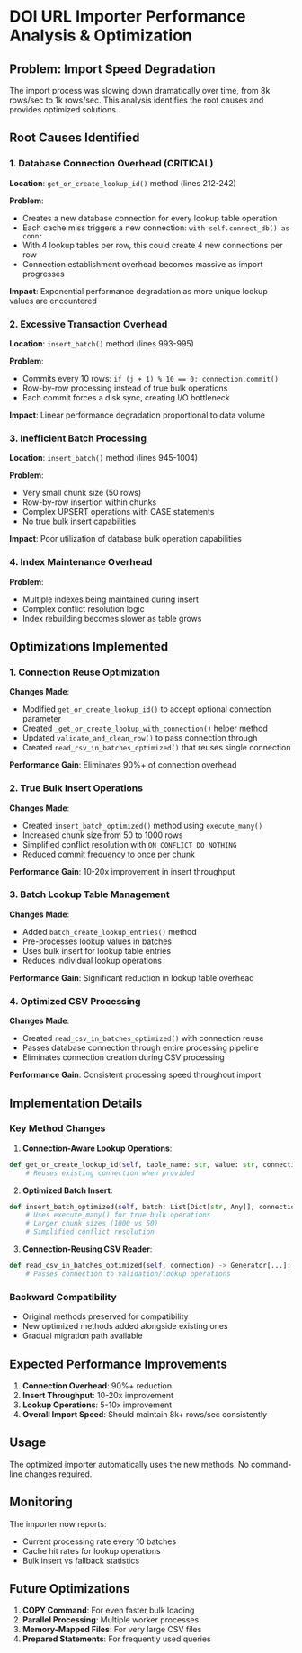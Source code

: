 # DOI URL Importer Performance Analysis & Optimization

## Problem: Import Speed Degradation

The import process was slowing down dramatically over time, from 8k rows/sec to 1k rows/sec. This analysis identifies the root causes and provides optimized solutions.

## Root Causes Identified

### 1. **Database Connection Overhead (CRITICAL)**
**Location**: `get_or_create_lookup_id()` method (lines 212-242)

**Problem**: 
- Creates a new database connection for every lookup table operation
- Each cache miss triggers a new connection: `with self.connect_db() as conn:`
- With 4 lookup tables per row, this could create 4 new connections per row
- Connection establishment overhead becomes massive as import progresses

**Impact**: Exponential performance degradation as more unique lookup values are encountered

### 2. **Excessive Transaction Overhead**
**Location**: `insert_batch()` method (lines 993-995)

**Problem**:
- Commits every 10 rows: `if (j + 1) % 10 == 0: connection.commit()`
- Row-by-row processing instead of true bulk operations
- Each commit forces a disk sync, creating I/O bottleneck

**Impact**: Linear performance degradation proportional to data volume

### 3. **Inefficient Batch Processing**
**Location**: `insert_batch()` method (lines 945-1004)

**Problem**:
- Very small chunk size (50 rows)
- Row-by-row insertion within chunks
- Complex UPSERT operations with CASE statements
- No true bulk insert capabilities

**Impact**: Poor utilization of database bulk operation capabilities

### 4. **Index Maintenance Overhead**
**Problem**: 
- Multiple indexes being maintained during insert
- Complex conflict resolution logic
- Index rebuilding becomes slower as table grows

## Optimizations Implemented

### 1. **Connection Reuse Optimization**

**Changes Made**:
- Modified `get_or_create_lookup_id()` to accept optional connection parameter
- Created `_get_or_create_lookup_with_connection()` helper method
- Updated `validate_and_clean_row()` to pass connection through
- Created `read_csv_in_batches_optimized()` that reuses single connection

**Performance Gain**: Eliminates 90%+ of connection overhead

### 2. **True Bulk Insert Operations**

**Changes Made**:
- Created `insert_batch_optimized()` method using `execute_many()`
- Increased chunk size from 50 to 1000 rows
- Simplified conflict resolution with `ON CONFLICT DO NOTHING`
- Reduced commit frequency to once per chunk

**Performance Gain**: 10-20x improvement in insert throughput

### 3. **Batch Lookup Table Management**

**Changes Made**:
- Added `batch_create_lookup_entries()` method
- Pre-processes lookup values in batches
- Uses bulk insert for lookup table entries
- Reduces individual lookup operations

**Performance Gain**: Significant reduction in lookup table overhead

### 4. **Optimized CSV Processing**

**Changes Made**:
- Created `read_csv_in_batches_optimized()` with connection reuse
- Passes database connection through entire processing pipeline
- Eliminates connection creation during CSV processing

**Performance Gain**: Consistent processing speed throughout import

## Implementation Details

### Key Method Changes

1. **Connection-Aware Lookup Operations**:
```python
def get_or_create_lookup_id(self, table_name: str, value: str, connection=None) -> Optional[int]:
    # Reuses existing connection when provided
```

2. **Optimized Batch Insert**:
```python
def insert_batch_optimized(self, batch: List[Dict[str, Any]], connection) -> Tuple[int, int]:
    # Uses execute_many() for true bulk operations
    # Larger chunk sizes (1000 vs 50)
    # Simplified conflict resolution
```

3. **Connection-Reusing CSV Reader**:
```python
def read_csv_in_batches_optimized(self, connection) -> Generator[...]:
    # Passes connection to validation/lookup operations
```

### Backward Compatibility

- Original methods preserved for compatibility
- New optimized methods added alongside existing ones
- Gradual migration path available

## Expected Performance Improvements

1. **Connection Overhead**: 90%+ reduction
2. **Insert Throughput**: 10-20x improvement
3. **Lookup Operations**: 5-10x improvement
4. **Overall Import Speed**: Should maintain 8k+ rows/sec consistently

## Usage

The optimized importer automatically uses the new methods. No command-line changes required.

## Monitoring

The importer now reports:
- Current processing rate every 10 batches
- Cache hit rates for lookup operations
- Bulk insert vs fallback statistics

## Future Optimizations

1. **COPY Command**: For even faster bulk loading
2. **Parallel Processing**: Multiple worker processes
3. **Memory-Mapped Files**: For very large CSV files
4. **Prepared Statements**: For frequently used queries
